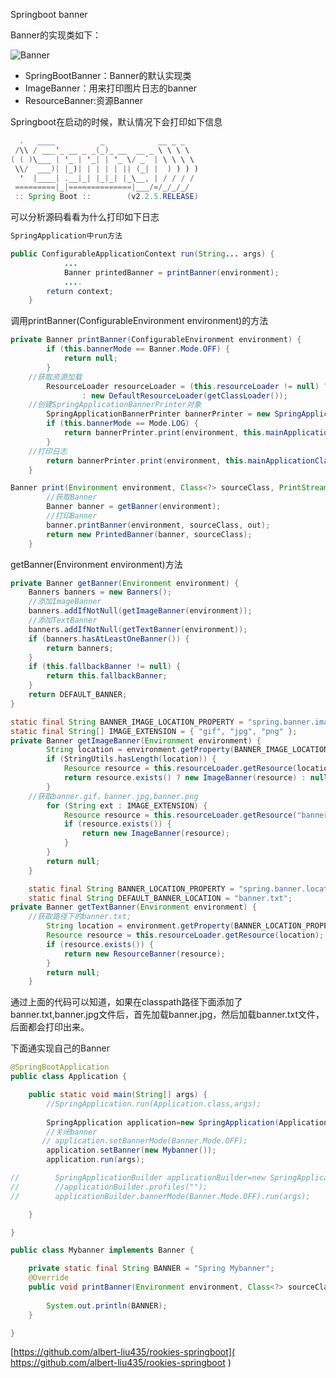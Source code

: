 Springboot banner

Banner的实现类如下：

![Banner](F:\IDEAWorkspace\github\rookie\rookie-springboots\rookies-springboot-resources\resources\Banner.png)

- SpringBootBanner：Banner的默认实现类
- ImageBanner：用来打印图片日志的banner
- ResourceBanner:资源Banner

Springboot在启动的时候，默认情况下会打印如下信息

```java
  .   ____          _            __ _ _
 /\\ / ___'_ __ _ _(_)_ __  __ _ \ \ \ \
( ( )\___ | '_ | '_| | '_ \/ _` | \ \ \ \
 \\/  ___)| |_)| | | | | || (_| |  ) ) ) )
  '  |____| .__|_| |_|_| |_\__, | / / / /
 =========|_|==============|___/=/_/_/_/
 :: Spring Boot ::        (v2.2.5.RELEASE)
```

可以分析源码看看为什么打印如下日志

```java
SpringApplication中run方法

public ConfigurableApplicationContext run(String... args) {
			...
			Banner printedBanner = printBanner(environment);
			....
		return context;
	}
```

调用printBanner(ConfigurableEnvironment environment)的方法

```java
private Banner printBanner(ConfigurableEnvironment environment) {
		if (this.bannerMode == Banner.Mode.OFF) {
			return null;
		}
    //获取资源加载
		ResourceLoader resourceLoader = (this.resourceLoader != null) ? this.resourceLoader
				: new DefaultResourceLoader(getClassLoader());
    //创建SpringApplicationBannerPrinter对象
		SpringApplicationBannerPrinter bannerPrinter = new SpringApplicationBannerPrinter(resourceLoader, this.banner);
		if (this.bannerMode == Mode.LOG) {
			return bannerPrinter.print(environment, this.mainApplicationClass, logger);
		}
    //打印日志
		return bannerPrinter.print(environment, this.mainApplicationClass, System.out);
	}
```

```java
Banner print(Environment environment, Class<?> sourceClass, PrintStream out) {
    	//获取Banner
		Banner banner = getBanner(environment);
    	//打印Banner
		banner.printBanner(environment, sourceClass, out);
		return new PrintedBanner(banner, sourceClass);
	}
```

getBanner(Environment environment)方法

```java
private Banner getBanner(Environment environment) {
	Banners banners = new Banners();
    //添加ImageBanner
	banners.addIfNotNull(getImageBanner(environment));
    //添加TextBanner
	banners.addIfNotNull(getTextBanner(environment));
	if (banners.hasAtLeastOneBanner()) {
		return banners;
	}
	if (this.fallbackBanner != null) {
		return this.fallbackBanner;
	}
	return DEFAULT_BANNER;
}
```
```java
static final String BANNER_IMAGE_LOCATION_PROPERTY = "spring.banner.image.location";
static final String[] IMAGE_EXTENSION = { "gif", "jpg", "png" };
private Banner getImageBanner(Environment environment) {
		String location = environment.getProperty(BANNER_IMAGE_LOCATION_PROPERTY);
		if (StringUtils.hasLength(location)) {
			Resource resource = this.resourceLoader.getResource(location);
			return resource.exists() ? new ImageBanner(resource) : null;
		}
    //获取banner.gif，banner.jpg,banner.png
		for (String ext : IMAGE_EXTENSION) {
			Resource resource = this.resourceLoader.getResource("banner." + ext);
			if (resource.exists()) {
				return new ImageBanner(resource);
			}
		}
		return null;
	}
```

```java
	static final String BANNER_LOCATION_PROPERTY = "spring.banner.location";
	static final String DEFAULT_BANNER_LOCATION = "banner.txt";
private Banner getTextBanner(Environment environment) {
    //获取路径下的banner.txt;
		String location = environment.getProperty(BANNER_LOCATION_PROPERTY, DEFAULT_BANNER_LOCATION);
		Resource resource = this.resourceLoader.getResource(location);
		if (resource.exists()) {
			return new ResourceBanner(resource);
		}
		return null;
	}
```

通过上面的代码可以知道，如果在classpath路径下面添加了banner.txt,banner.jpg文件后，首先加载banner.jpg，然后加载banner.txt文件，后面都会打印出来。

下面通实现自己的Banner

```java
@SpringBootApplication
public class Application {

    public static void main(String[] args) {
        //SpringApplication.run(Application.class,args);
    
        SpringApplication application=new SpringApplication(Application.class);
        //关闭banner
       // application.setBannerMode(Banner.Mode.OFF);
        application.setBanner(new Mybanner());
        application.run(args);

//        SpringApplicationBuilder applicationBuilder=new SpringApplicationBuilder();
//        //applicationBuilder.profiles("");
//        applicationBuilder.bannerMode(Banner.Mode.OFF).run(args);

    }

}
```

```java
public class Mybanner implements Banner {

    private static final String BANNER = "Spring Mybanner";
    @Override
    public void printBanner(Environment environment, Class<?> sourceClass, PrintStream out) {
    
        System.out.println(BANNER);
    }

}
```

 [https://github.com/albert-liu435/rookies-springboot]( https://github.com/albert-liu435/rookies-springboot ) 





